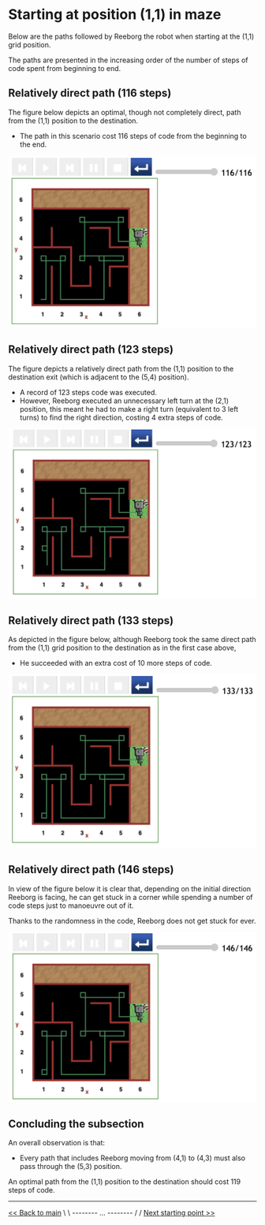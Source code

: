 # Starting at position (1,1) in maze

Below are the paths followed by Reeborg the robot when starting at the (1,1) grid position.

The paths are presented in the increasing order of the number of steps of code spent from beginning to end.

## Relatively direct path (116 steps)

The figure below depicts an optimal, though not completely direct, path from the (1,1) position to the destination.

- The path in this scenario cost 116 steps of code from the beginning to the end.

![Figure: ...](../img/start-at-1-1/start-1,1-rel-direct-nice-a.png)

## Relatively direct path (123 steps)

The figure depicts a relatively direct path from the (1,1) position to the destination exit (which is adjacent to the (5,4) position).

- A record of 123 steps code was executed.
- However, Reeborg executed an unnecessary left turn at the (2,1) position, this meant he had to make a right turn (equivalent to 3 left turns) to find the right direction, costing 4 extra steps of code.

![Figure: Direct path from 1,1](../img/start-at-1-1/start@-1,1-direct-manouvre.png)

## Relatively direct path (133 steps)

As depicted in the figure below, although Reeborg took the same direct path from the (1,1) grid position to the destination as in the first case above,

- He succeeded with an extra cost of 10 more steps of code.

![Figure: Direct path from 1,1](../img/start-at-1-1/start@-1,1-direct-manouvre-x10.png)

## Relatively direct path (146 steps)

In view of the figure below it is clear that, depending on the initial direction Reeborg is facing, he can get stuck in a corner while spending a number of code steps just to manoeuvre out of it.

Thanks to the randomness in the code, Reeborg does not get stuck for ever.

![Figure: Relatively direct - stuck at the beginning](../img/start-at-1-1/start-1,1-rel-direct-146.png)

## Concluding the subsection

An overall observation is that:

- Every path that includes Reeborg moving from (4,1) to (4,3) must also pass through the (5,3) position.

An optimal path from the (1,1) position to the destination should cost 119 steps of code.

---

[<< Back to main](../README.md) \ \ -------- ... -------- / / [Next starting point >>](<starting-at-(1,2)-position.md>)

